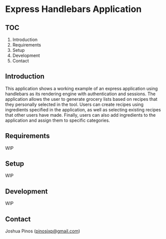# Express Handlebars Application

## TOC
1. Introduction
2. Requirements
3. Setup
4. Development
5. Contact

## Introduction
This application shows a working example of an express application using handlebars as its rendering engine with authentication and sessions. The application allows the user to generate grocery lists based on recipes that they personally selected in the tool. Users can create recipes using ingredients specified in the application, as well as selecting existing recipes that other users have made. Finally, users can also add ingredients to the application and assign them to specific categories.

## Requirements
WIP
## Setup
WIP
## Development
WIP
## Contact
Joshua Pinos (pinosjxp@gmail.com)